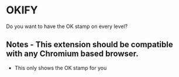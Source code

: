 # OKIFY
Do you want to have the OK stamp on every level? 

## Notes - This extension should be compatible with any Chromium based browser.
- This only shows the OK stamp for you
